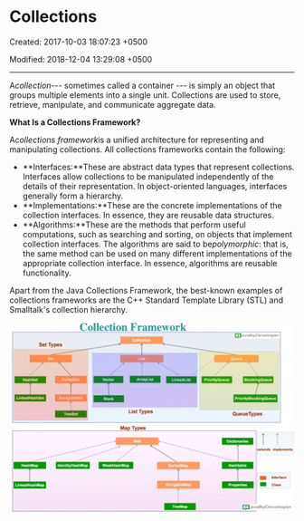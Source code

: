 # Collections

Created: 2017-10-03 18:07:23 +0500

Modified: 2018-12-04 13:29:08 +0500

---

A*collection*--- sometimes called a container --- is simply an object that groups multiple elements into a single unit. Collections are used to store, retrieve, manipulate, and communicate aggregate data.



**What Is a Collections Framework?**

A*collections framework*is a unified architecture for representing and manipulating collections. All collections frameworks contain the following:
-   **Interfaces:**These are abstract data types that represent collections. Interfaces allow collections to be manipulated independently of the details of their representation. In object-oriented languages, interfaces generally form a hierarchy.
-   **Implementations:**These are the concrete implementations of the collection interfaces. In essence, they are reusable data structures.
-   **Algorithms:**These are the methods that perform useful computations, such as searching and sorting, on objects that implement collection interfaces. The algorithms are said to be*polymorphic*: that is, the same method can be used on many different implementations of the appropriate collection interface. In essence, algorithms are reusable functionality.



Apart from the Java Collections Framework, the best-known examples of collections frameworks are the C++ Standard Template Library (STL) and Smalltalk's collection hierarchy.



![Collection Framework Set Types Set HashSet LinkedHashSet SortedSet NavigableSet TreeSet Vector Stack Collection List ArrayList List Types Ma T es Map LinkedList PriorityQul ](media/Collections-image1.png)

